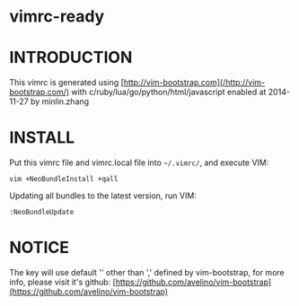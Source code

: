 vimrc-ready
===========

# INTRODUCTION #
This vimrc is generated using [http://vim-bootstrap.com](/http://vim-bootstrap.com/) with c/ruby/lua/go/python/html/javascript enabled at 2014-11-27 by minlin.zhang

# INSTALL #
Put this vimrc file and vimrc.local file into `~/.vimrc/`, and execute VIM:
```
vim +NeoBundleInstall +qall
```

Updating all bundles to the latest version, run VIM:
```
:NeoBundleUpdate
```

# NOTICE #
The <leader> key will use default '\' other than ',' defined by vim-bootstrap, for more info, please visit it's github:
[https://github.com/avelino/vim-bootstrap](https://github.com/avelino/vim-bootstrap)
